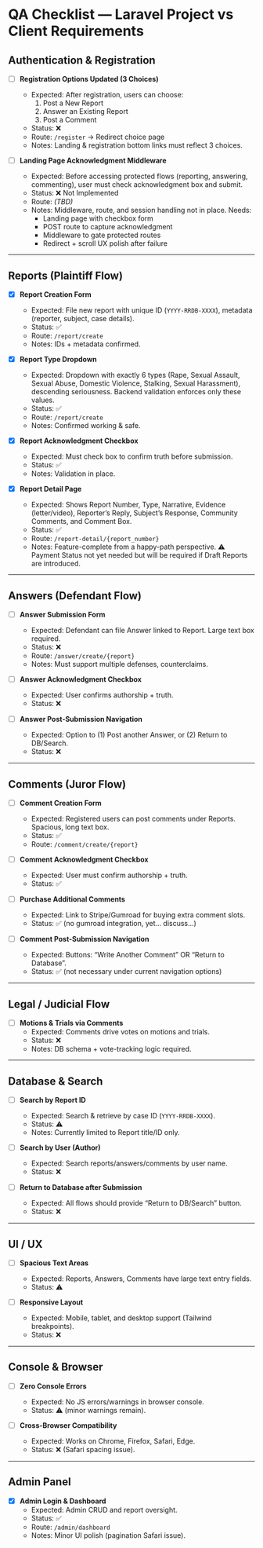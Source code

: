 # QA Checklist — Laravel Project vs Client Requirements

## Authentication & Registration
- [ ] **Registration Options Updated (3 Choices)**  
  - Expected: After registration, users can choose:  
    1. Post a New Report  
    2. Answer an Existing Report  
    3. Post a Comment  
  - Status: ❌  
  - Route: `/register` → Redirect choice page  
  - Notes: Landing & registration bottom links must reflect 3 choices. 

- [ ] **Landing Page Acknowledgment Middleware**  
  - Expected: Before accessing protected flows (reporting, answering, commenting), user must check acknowledgment box and submit.  
  - Status: ❌ Not Implemented  
  - Route: _(TBD)_  
  - Notes: Middleware, route, and session handling not in place. Needs:  
    - Landing page with checkbox form  
    - POST route to capture acknowledgment  
    - Middleware to gate protected routes  
    - Redirect + scroll UX polish after failure  
---

## Reports (Plaintiff Flow)
- [x] **Report Creation Form**  
  - Expected: File new report with unique ID (`YYYY-RRDB-XXXX`), metadata (reporter, subject, case details).  
  - Status: ✅  
  - Route: `/report/create`  
  - Notes: IDs + metadata confirmed.

- [x] **Report Type Dropdown**  
  - Expected: Dropdown with exactly 6 types (Rape, Sexual Assault, Sexual Abuse, Domestic Violence, Stalking, Sexual Harassment), descending seriousness. Backend validation enforces only these values.  
  - Status: ✅  
  - Route: `/report/create`  
  - Notes: Confirmed working & safe.

- [x] **Report Acknowledgment Checkbox**  
  - Expected: Must check box to confirm truth before submission.  
  - Status: ✅  
  - Notes: Validation in place.

- [x] **Report Detail Page**  
  - Expected: Shows Report Number, Type, Narrative, Evidence (letter/video), Reporter’s Reply, Subject’s Response, Community Comments, and Comment Box.  
  - Status: ✅  
  - Route: `/report-detail/{report_number}`  
  - Notes: Feature-complete from a happy-path perspective. ⚠️ Payment Status not yet needed but will be required if Draft Reports are introduced.
---

## Answers (Defendant Flow)
- [ ] **Answer Submission Form**  
  - Expected: Defendant can file Answer linked to Report. Large text box required.  
  - Status: ❌  
  - Route: `/answer/create/{report}`  
  - Notes: Must support multiple defenses, counterclaims.

- [ ] **Answer Acknowledgment Checkbox**  
  - Expected: User confirms authorship + truth.  
  - Status: ❌  

- [ ] **Answer Post-Submission Navigation**  
  - Expected: Option to (1) Post another Answer, or (2) Return to DB/Search.  
  - Status: ❌  

---

## Comments (Juror Flow)
- [ ] **Comment Creation Form**  
  - Expected: Registered users can post comments under Reports. Spacious, long text box.  
  - Status: ✅  
  - Route: `/comment/create/{report}`  

- [ ] **Comment Acknowledgment Checkbox**  
  - Expected: User must confirm authorship + truth.  
  - Status: ✅  

- [ ] **Purchase Additional Comments**  
  - Expected: Link to Stripe/Gumroad for buying extra comment slots.  
  - Status: ✅ (no gumroad integration, yet... discuss...)

- [ ] **Comment Post-Submission Navigation**  
  - Expected: Buttons: “Write Another Comment” OR “Return to Database”.  
  - Status: ✅ (not necessary under current navigation options)  

---

## Legal / Judicial Flow
- [ ] **Motions & Trials via Comments**  
  - Expected: Comments drive votes on motions and trials.  
  - Status: ❌  
  - Notes: DB schema + vote-tracking logic required.  

---

## Database & Search
- [ ] **Search by Report ID**  
  - Expected: Search & retrieve by case ID (`YYYY-RRDB-XXXX`).  
  - Status: ⚠️  
  - Notes: Currently limited to Report title/ID only.  

- [ ] **Search by User (Author)**  
  - Expected: Search reports/answers/comments by user name.  
  - Status: ❌  

- [ ] **Return to Database after Submission**  
  - Expected: All flows should provide “Return to DB/Search” button.  
  - Status: ❌  

---

## UI / UX
- [ ] **Spacious Text Areas**  
  - Expected: Reports, Answers, Comments have large text entry fields.  
  - Status: ⚠️  

- [ ] **Responsive Layout**  
  - Expected: Mobile, tablet, and desktop support (Tailwind breakpoints).  
  - Status: ❌  

---

## Console & Browser
- [ ] **Zero Console Errors**  
  - Expected: No JS errors/warnings in browser console.  
  - Status: ⚠️ (minor warnings remain).  

- [ ] **Cross-Browser Compatibility**  
  - Expected: Works on Chrome, Firefox, Safari, Edge.  
  - Status: ❌ (Safari spacing issue).  

---

## Admin Panel
- [x] **Admin Login & Dashboard**  
  - Expected: Admin CRUD and report oversight.  
  - Status: ✅  
  - Route: `/admin/dashboard`  
  - Notes: Minor UI polish (pagination Safari issue).
